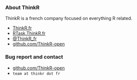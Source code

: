 ### About ThinkR

ThinkR is a french company focused on everything R related.

+ [ThinkR.fr](https://www.thinkr.fr)
+ [RTask.ThinkR.fr](https://rtask.thinkr.fr)
+ [@ThinkR_fr](https://twitter.com/ThinkR_fr)
+ [github.com/ThinkR-open](https://github.com/ThinkR-open)

### Bug report and contact

+ [github.com/ThinkR-open](https://github.com/ThinkR-open/prenomsapp/issues)
+ `team at thinkr dot fr`